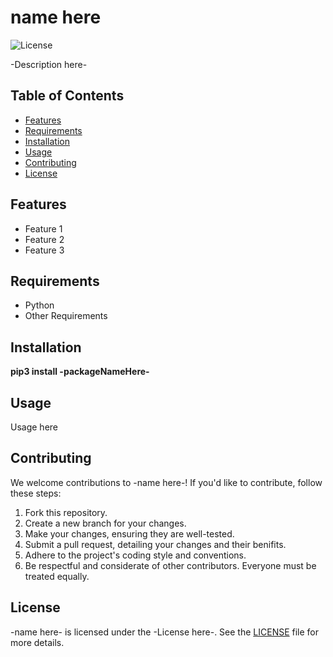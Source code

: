 # name here

![License](https://img.shields.io/badge/License-{License-here}-blue.svg)

-Description here-

## Table of Contents

- [Features](#features)
- [Requirements](#requirements)
- [Installation](#installation)
- [Usage](#usage)
- [Contributing](#contributing)
- [License](#license)

## Features

- Feature 1
- Feature 2
- Feature 3

## Requirements

- Python
- Other Requirements

## Installation

**pip3 install -packageNameHere-**

## Usage

Usage here

## Contributing

We welcome contributions to -name here-! If you'd like to contribute, follow these steps:

1. Fork this repository.
2. Create a new branch for your changes.
3. Make your changes, ensuring they are well-tested.
4. Submit a pull request, detailing your changes and their benifits.
5. Adhere to the project's coding style and conventions.
6. Be respectful and considerate of other contributors. Everyone must be treated equally.

## License

-name here- is licensed under the -License here-. See the [LICENSE](LICENSE) file for more details.
